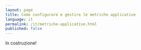 ```yaml
---
layout: page
title: Come configurare e gestire le metriche applicative
language: it
permalink: /it/metriche-applicative.html
published: false
---
```


In costruzione!
